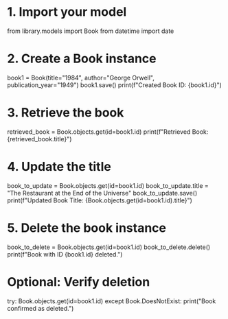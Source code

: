 # 1. Import your model
from library.models import Book
from datetime import date

# 2. Create a Book instance
book1 = Book(title="1984", author="George Orwell", publication_year="1949")
book1.save()
print(f"Created Book ID: {book1.id}")

# 3. Retrieve the book
retrieved_book = Book.objects.get(id=book1.id)
print(f"Retrieved Book: {retrieved_book.title}")

# 4. Update the title
book_to_update = Book.objects.get(id=book1.id)
book_to_update.title = "The Restaurant at the End of the Universe"
book_to_update.save()
print(f"Updated Book Title: {Book.objects.get(id=book1.id).title}")

# 5. Delete the book instance
book_to_delete = Book.objects.get(id=book1.id)
book_to_delete.delete()
print(f"Book with ID {book1.id} deleted.")

# Optional: Verify deletion
try:
    Book.objects.get(id=book1.id)
except Book.DoesNotExist:
    print("Book confirmed as deleted.")